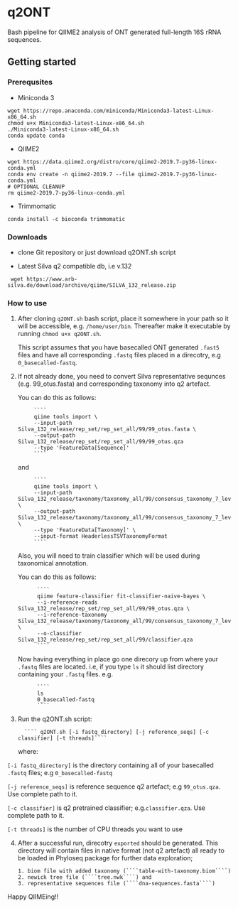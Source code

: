 # q2ONT
Bash pipeline for QIIME2 analysis of ONT generated full-length 16S rRNA sequences.

## Getting started

### Prerequsites 
  - Miniconda 3
  
````
wget https://repo.anaconda.com/miniconda/Miniconda3-latest-Linux-x86_64.sh
chmod u+x Miniconda3-latest-Linux-x86_64.sh
./Miniconda3-latest-Linux-x86_64.sh
conda update conda
````    
  - QIIME2
  
````
wget https://data.qiime2.org/distro/core/qiime2-2019.7-py36-linux-conda.yml
conda env create -n qiime2-2019.7 --file qiime2-2019.7-py36-linux-conda.yml
# OPTIONAL CLEANUP
rm qiime2-2019.7-py36-linux-conda.yml
````
  - Trimmomatic
  
````conda install -c bioconda trimmomatic````


### Downloads
  - clone Git repository or just download q2ONT.sh script
  
  - Latest Silva q2 compatible db, i.e v.132
  
  ```` wget https://www.arb-silva.de/download/archive/qiime/SILVA_132_release.zip````


### How to use
1. After cloning ````q2ONT.sh```` bash script, place it somewhere in your path so it will be accessible, e.g. ````/home/user/bin````.
   Thereafter make it executable by running ````chmod u+x q2ONT.sh````.

   This script assumes that you have basecalled ONT generated ````.fast5```` files and have all corresponding ````.fastq```` files          placed in a direcotry, e.g ````0_basecalled-fastq````.

2. If not already done, you need to convert Silva representative sequnces (e.g. 99_otus.fasta) and corresponding taxonomy into q2          artefact.

      You can do this as follows:
      
            ````
            qiime tools import \
            --input-path Silva_132_release/rep_set/rep_set_all/99/99_otus.fasta \
            --output-path Silva_132_release/rep_set/rep_set_all/99/99_otus.qza 
            --type 'FeatureData[Sequence]'
            ````
      and
      
            ````
            qiime tools import \
            --input-path Silva_132_release/taxonomy/taxonomy_all/99/consensus_taxonomy_7_levels.txt \
            --output-path Silva_132_release/taxonomy/taxonomy_all/99/consensus_taxonomy_7_levels.qza \
            --type 'FeatureData[Taxonomy]' \
            --input-format HeaderlessTSVTaxonomyFormat
            ````
      
      Also, you will need to train classifier which will be used during taxonomical annotation.

      You can do this as follows:
      
             ````
             qiime feature-classifier fit-classifier-naive-bayes \
             --i-reference-reads Silva_132_release/rep_set/rep_set_all/99/99_otus.qza \
             --i-reference-taxonomy Silva_132_release/taxonomy/taxonomy_all/99/consensus_taxonomy_7_levels.qza \ 
             --o-classifier Silva_132_release/rep_set/rep_set_all/99/classifier.qza
             ````

   Now having everything in place go one direcory up from where your ````.fastq```` files are located. 
   i.e, if you type ````ls```` it should list directory containing your ````.fastq```` files.
   e.g.

             ````
             ls
             0_basecalled-fastq
             ````


3. Run the q2ONT.sh script: 

         ```` q2ONT.sh [-i fastq_directory] [-j reference_seqs] [-c classifier] [-t threads]````


    where:

````[-i fastq_directory]```` is the directory containing all of your basecalled ````.fastq```` files; e.g ````0_basecalled-fastq````

````[-j reference_seqs]```` is reference sequence q2 artefact; e.g ````99_otus.qza````. Use complete path to it.

````[-c classifier]```` is q2 pretrained classifier; e.g.````classifier.qza````. Use complete path to it.

````[-t threads]```` is the number of CPU threads you want to use




4. After a successful run, direcotry ````exported```` should be generated. This directory will contain files in native format (not q2      artefact) all ready to be loaded in Phyloseq package for further data exploration;

       1. biom file with added taxonomy (````table-with-taxonomy.biom````)
       2. newick tree file (````tree.nwk````) and 
       3. representative sequences file (````dna-sequences.fasta````) 

  
  
  
  
  Happy QIIMEing!!
